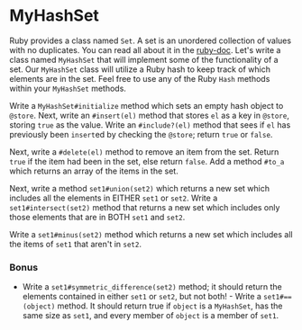 # MyHashSet

Ruby provides a class named `Set`. A set is an unordered collection of
values with no duplicates.  You can read all about it in the
[ruby-doc][ruby-set-doc]. Let's write a class named `MyHashSet` that
will implement some of the functionality of a set. Our `MyHashSet` class
will utilize a Ruby hash to keep track of which elements are in the set.
Feel free to use any of the Ruby `Hash` methods within your `MyHashSet`
methods.

Write a `MyHashSet#initialize` method which sets an empty hash object to
`@store`. Next, write an `#insert(el)` method that stores `el` as a key
in `@store`, storing `true` as the value. Write an `#include?(el)`
method that sees if `el` has previously been `insert`ed by checking the
`@store`; return `true` or `false`.

Next, write a `#delete(el)` method to remove an item from the set.
Return `true` if the item had been in the set, else return `false`.  Add
a method `#to_a` which returns an array of the items in the set.

Next, write a method `set1#union(set2)` which returns a new set which
includes all the elements in EITHER `set1` or `set2`. Write a
`set1#intersect(set2)` method that returns a new set which includes only
those elements that are in BOTH `set1` and `set2`.

Write a `set1#minus(set2)` method which returns a new set which includes
all the items of `set1` that aren't in `set2`.

### Bonus
- Write a `set1#symmetric_difference(set2)` method; it should return the
elements contained in either `set1` or `set2`, but not both!  - Write a
`set1#==(object)` method. It should return true if `object` is a
`MyHashSet`, has the same size as `set1`, and every member of `object`
is a member of `set1`.

[ruby-set-doc]: http://www.ruby-doc.org/stdlib-2.1.2/libdoc/set/rdoc/Set.html
